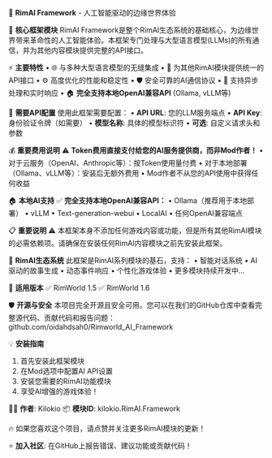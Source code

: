 🤖 **RimAI Framework** - 人工智能驱动的边缘世界体验

🔧 **核心框架模块**
RimAI Framework是整个RimAI生态系统的基础核心，为边缘世界带来革命性的人工智能体验。本框架专门处理与大型语言模型(LLMs)的所有通信，并为其他内容模块提供完整的API接口。

⚡ **主要特性**
• 🌐 与多种大型语言模型的无缝集成
• 🔌 为其他RimAI模块提供统一的API接口
• ⚙️ 高度优化的性能和稳定性
• 🛡️ 安全可靠的AI通信协议
• 🔄 支持异步处理和实时响应
• 🏠 **完全支持本地OpenAI兼容API** (Ollama, vLLM等)

🔑 **需要API配置**
使用此框架需要配置：
• **API URL**: 您的LLM服务端点
• **API Key**: 身份验证令牌（如需要）
• **模型名称**: 具体的模型标识符
• **可选**: 自定义请求头和参数

💰 **重要费用说明**
⚠️ **Token费用直接支付给您的AI服务提供商，而非Mod作者！**
• 对于云服务（OpenAI、Anthropic等）：按Token使用量付费
• 对于本地部署（Ollama、vLLM等）：安装后无额外费用
• Mod作者不从您的API使用中获得任何收益

🏠 **本地AI支持**
✅ **完全支持本地OpenAI兼容API：**
• Ollama（推荐用于本地部署）
• vLLM
• Text-generation-webui
• LocalAI
• 任何OpenAI兼容端点

📋 **重要说明**
⚠️ 本框架本身不添加任何游戏内容或功能，但是所有其他RimAI模块的必需依赖项。请确保在安装任何RimAI内容模块之前先安装此框架。

🔗 **RimAI生态系统**
此框架是RimAI系列模块的基石，支持：
• 智能对话系统
• AI驱动的故事生成
• 动态事件响应
• 个性化游戏体验
• 更多模块持续开发中...

🎯 **适用版本**
✅ RimWorld 1.5
✅ RimWorld 1.6

🛡️ **开源与安全**
本项目完全开源且安全可用。您可以在我们的GitHub仓库中查看完整源代码、贡献代码和报告问题：github.com/oidahdsah0/Rimworld_AI_Framework

💡 **安装指南**
1. 首先安装此框架模块
2. 在Mod选项中配置AI API设置
3. 安装您需要的RimAI功能模块
4. 享受AI增强的游戏体验！

👨‍💻 **作者**: Kilokio
📦 **模块ID**: kilokio.RimAI.Framework

🔥 如果您喜欢这个项目，请点赞并关注更多RimAI模块的更新！

⭐ **加入社区**: 在GitHub上报告错误、建议功能或贡献代码！